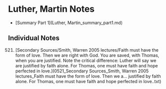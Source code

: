 # Luther, Martin Notes

- [Summary Part 1](Luther, Martin_summary_part1.md)

## Individual Notes

521. [Secondary Sources/Smith, Warren 2005 lectures/Faith must have the form of love.  Then we are right with God.  You are saved, with Thomas, when you are justified.  Note the critical difference:  Luther will say we are justified by faith alone.  For Thomas, one must have faith and hope perfected in love.](0521_Secondary Sources_Smith, Warren 2005 lectures_Faith must have the form of love.  Then we a... justified by faith alone.  For Thomas, one must have faith and hope perfected in love..txt)
